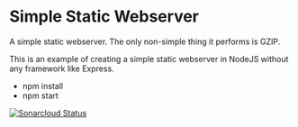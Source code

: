 # Simple Static Webserver
A simple static webserver. The only non-simple thing it performs is GZIP.

This is an example of creating a simple static webserver in NodeJS without any framework like Express.

- npm install
- npm start

[![Sonarcloud Status](https://sonarcloud.io/api/project_badges/measure?project=psmorrow_simple-static-webserver&metric=alert_status)](https://sonarcloud.io/dashboard?id=psmorrow_simple-static-webserver)
